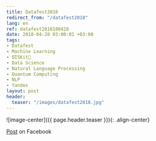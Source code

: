 ```yaml
---
title: Datafest2018
redirect_from: "/datafest2018"
lang: en
ref: datafest2018180428
date: 2018-04-28 03:00:01 +03:00
tags:
- Datafest
- Machine Learning
- QISKit💫
- Data Science
- Natural Language Processing
- Quantum Computing
- NLP
- Yandex
layout: post
header:
  teaser: "/images/datafest2018.jpg"
---
```


![image-center]({{ page.header.teaser }}){: .align-center}

[Post](https://www.facebook.com/anton.karazeev/posts/1667493670038761) on Facebook
